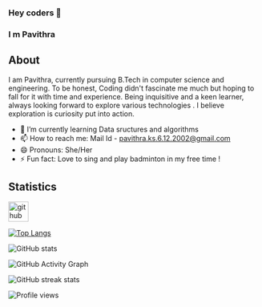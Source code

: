### Hey coders 👋
### I m Pavithra 

## About

I am Pavithra, currently pursuing B.Tech in computer science and engineering. 
To be honest, Coding didn't fascinate me much but hoping to fall for it with time and experience.
Being inquisitive and a keen learner, always looking forward to explore various technologies . 
I believe exploration is curiosity put into action.


- 🌱 I’m currently learning Data sructures and algorithms
- 📫 How to reach me: Mail Id - pavithra.ks.6.12.2002@gmail.com
- 😄 Pronouns: She/Her
- ⚡ Fun fact: Love to sing and play badminton in my free time !

## Statistics

[<img src='https://cdn.jsdelivr.net/npm/simple-icons@3.0.1/icons/github.svg' alt='github' height='40'>](https://github.com/Pavithra-ks-06)  

[![Top Langs](https://github-readme-stats.vercel.app/api/top-langs/?username=Pavithra-ks-06)](https://github.com/anuraghazra/github-readme-stats)

![GitHub stats](https://github-readme-stats.vercel.app/api?username=Pavithra-ks-06&show_icons=true&count_private=true)  

![GitHub Activity Graph](https://activity-graph.herokuapp.com/graph?username=Pavithra-ks-06)  

![GitHub streak stats](https://github-readme-streak-stats.herokuapp.com/?user=Pavithra-ks-06)  

![Profile views](https://gpvc.arturio.dev/Pavithra-ks-06)
